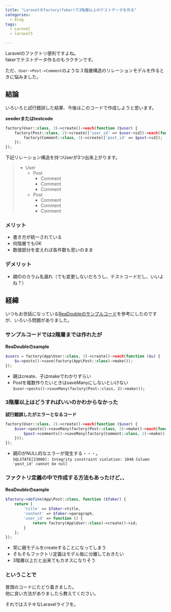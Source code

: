 ```yaml
---
title: "Laravelのfactory(faker)で3階層以上のテストデータを作る"
categories:
  - blog
tags:
  - Laravel
  - laravel5

---
```


Laravelのファクトリ便利ですよね。  
fakerでテストデータ作るのもラクチンです。  
  
ただ、`User->Post->Comment`のような３階層構造のリレーションモデルを作るときに悩みました。  
  
## 結論  
  
いろいろと試行錯誤した結果、今後はこのコードで作成しようと思います。  
  
**seederまたはtestcode**  

```php
factory(User::class, 3)->create()->each(function ($user) {
    factory(Post::class, 2)->create(['user_id' => $user->id])->each(function ($post){
        factory(Comment::class, 3)->create(['post_id' => $post->id]);
    });
});
```

下記リレーション構造を持つUserが3つ出来上がります。  
  
> - User  
>     - Post  
>         - Comment  
>         - Comment  
>         - Comment  
>     - Post  
>         - Comment  
>         - Comment  
>         - Comment  
  
### メリット  
  
- 書き方が統一されている  
- 何階層でもOK  
- 数値部分を変えれば各件数も思いのまま  
  
### デメリット  
  
- 親IDのカラム名漏れ（でも変更しないだろうし、テストコードだし、いいよね？）  
  
## 経緯  
  
いつもお世話になっている[ReaDoubleのサンプルコード](https://readouble.com/laravel/5.4/ja/database-testing.html#relationships)を参考にしたのですが、いろいろ問題がありました。  
  
### サンプルコードでは2階層までは作れたが  
  
**ReaDoubleのsample**  

```php
$users = factory(App\User::class, 3)->create()->each(function ($u) {
    $u->posts()->save(factory(App\Post::class)->make());
});
```

- 親はcreate、子はmakeでわかりずらい  
- Postを複数作りたいときはsaveManyにしないといけない  
`$user->posts()->saveMany(factory(Post::class, 2)->make());`  
  
### 3階層以上はどうすればいいのかわからなかった  
  
**試行錯誤したがエラーとなるコード**  

```php
factory(User::class, 2)->create()->each(function ($user) {
    $user->posts()->saveMany(factory(Post::class, 2)->make()->each(function ($post) {
        $post->comments()->saveMany(factory(Comment::class, 2)->make());
    }));
});
```

- 親IDがNULL的なエラーが発生する・・・。  
`SQLSTATE[23000]: Integrity constraint violation: 1048 Column 'post_id' cannot be null`  
  
### ファクトリ定義の中で作成する方法もあったけど、、  
  
**ReaDoubleのsample**  

```php
$factory->define(App\Post::class, function ($faker) {
    return [
        'title' => $faker->title,
        'content' => $faker->paragraph,
        'user_id' => function () {
            return factory(App\User::class)->create()->id;
        }
    ];
});
```

- 常に親モデルをcreateすることになってしまう  
- そもそもファクトリ定義はモデル毎に分離しておきたい  
- 3階層以上だと出来てもカオスになりそう  
  
  
### ということで  
  
冒頭のコードにたどり着きました。  
他に良い方法がありましたら教えてください。  
  
それではステキなLaravelライフを。  
